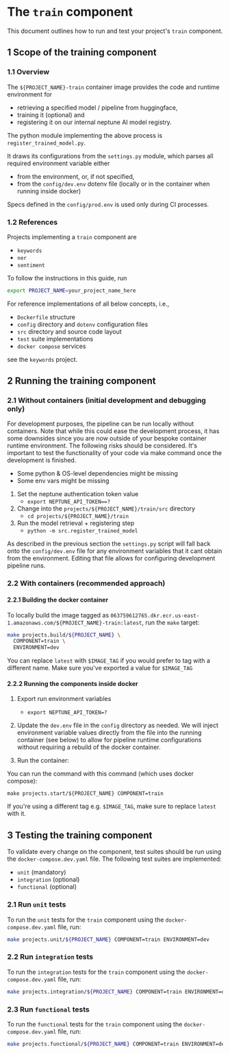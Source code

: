 # The `train` component

This document outlines how to run and test your project's `train` component.

## 1 Scope of the training component

### 1.1 Overview

The `${PROJECT_NAME}-train` container image provides the code and runtime environment for
- retrieving a specified model / pipeline from huggingface,
- training it (optional) and
- registering it on our internal neptune AI model registry.

The python module implementing the above process is `register_trained_model.py`.

It draws its configurations from the `settings.py` module, which parses all required
environment variable either

- from the environment, or, if not specified,
- from the `config/dev.env` dotenv file (locally or in the container when running inside docker)

Specs defined in the `config/prod.env` is used only during CI processes.

### 1.2 References

Projects implementing a `train` component are
- `keywords`
- `ner`
- `sentiment`

To follow the instructions in this guide, run

```bash
export PROJECT_NAME=your_project_name_here
```

For reference implementations of all below concepts, i.e.,
- `Dockerfile` structure
- `config` directory and `dotenv` configuration files
- `src` directory and source code layout
- `test` suite implementations
- `docker compose` services

see the `keywords` project.


## 2 Running the training component

### 2.1 Without containers (initial development and debugging only)

For development purposes, the pipeline can be run locally without containers. Note that while this
could ease the development process, it has some downsides since you are now outside of your bespoke
container runtime environment. The following risks should be considered. It's important to test
the functionality of your code via make command once the development is finished.

- Some python & OS-level dependencies might be missing
- Some env vars might be missing

1. Set the neptune authentication token value
   - `export NEPTUNE_API_TOKEN==?`
2. Change into the `projects/${PROJECT_NAME}/train/src` directory
   - `cd projects/${PROJECT_NAME}/train`
3. Run the model retrieval + registering step
   - `python -m src.register_trained_model`

As described in the previous section the `settings.py` script will fall back onto the
`config/dev.env` file for any environment variables that it cant obtain from the environment.
Editing that file allows for configuring development pipeline runs.

### 2.2 With containers (recommended approach)

#### 2.2.1 Building the docker container

To locally build the image tagged as
`063759612765.dkr.ecr.us-east-1.amazonaws.com/${PROJECT_NAME}-train:latest`, run the `make` target:

```bash
make projects.build/${PROJECT_NAME} \
  COMPONENT=train \
  ENVIRONMENT=dev
```
You can replace `latest` with `$IMAGE_TAG` if you would prefer to tag with a different name. Make
sure you've exported a value for `$IMAGE_TAG`

#### 2.2.2 Running the components inside docker

1. Export run environment variables

   - `export NEPTUNE_API_TOKEN=?`

2. Update the `dev.env` file in the `config` directory as needed. We will inject environment
   variable values directly from the file into the running container (see below) to allow for
   pipeline runtime configurations without requiring a rebuild of the docker container.

3. Run the container:

You can run the command with this command (which uses docker compose):

```
make projects.start/${PROJECT_NAME} COMPONENT=train
```

If you're using a different tag e.g. `$IMAGE_TAG`, make sure to replace `latest` with it.

## 3 Testing the training component

To validate every change on the component, test suites should be run using the `docker-compose.dev.yaml` file.
The following test suites are implemented:

- `unit` (mandatory)
- `integration` (optional)
- `functional` (optional)

### 2.1 Run `unit` tests

To run the `unit` tests for the `train` component using the `docker-compose.dev.yaml` file, run:

```bash
make projects.unit/${PROJECT_NAME} COMPONENT=train ENVIRONMENT=dev
```

### 2.2 Run `integration` tests

To run the `integration` tests for the `train` component using the `docker-compose.dev.yaml` file, run:

```bash
make projects.integration/${PROJECT_NAME} COMPONENT=train ENVIRONMENT=dev
```

### 2.3 Run `functional` tests

To run the `functional` tests for the `train` component using the `docker-compose.dev.yaml` file,  run:

```bash
make projects.functional/${PROJECT_NAME} COMPONENT=train ENVIRONMENT=dev
```
